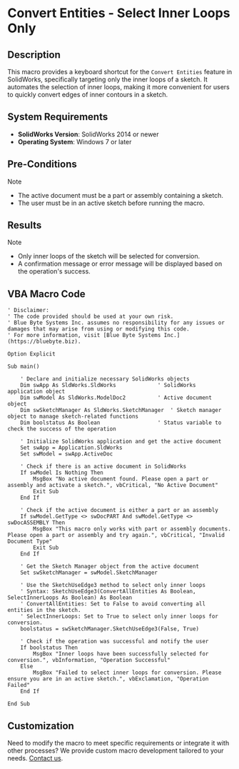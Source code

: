 # Convert Entities - Select Inner Loops Only

## Description
This macro provides a keyboard shortcut for the `Convert Entities` feature in SolidWorks, specifically targeting only the inner loops of a sketch. It automates the selection of inner loops, making it more convenient for users to quickly convert edges of inner contours in a sketch.

## System Requirements
- **SolidWorks Version**: SolidWorks 2014 or newer
- **Operating System**: Windows 7 or later

## Pre-Conditions
> [!NOTE]
> - The active document must be a part or assembly containing a sketch.
> - The user must be in an active sketch before running the macro.

## Results
> [!NOTE]
> - Only inner loops of the sketch will be selected for conversion.
> - A confirmation message or error message will be displayed based on the operation's success.

## VBA Macro Code

```vbnet
' Disclaimer:
' The code provided should be used at your own risk.  
' Blue Byte Systems Inc. assumes no responsibility for any issues or damages that may arise from using or modifying this code.  
' For more information, visit [Blue Byte Systems Inc.](https://bluebyte.biz).

Option Explicit

Sub main()

    ' Declare and initialize necessary SolidWorks objects
    Dim swApp As SldWorks.SldWorks             ' SolidWorks application object
    Dim swModel As SldWorks.ModelDoc2          ' Active document object
    Dim swSketchManager As SldWorks.SketchManager  ' Sketch manager object to manage sketch-related functions
    Dim boolstatus As Boolean                  ' Status variable to check the success of the operation

    ' Initialize SolidWorks application and get the active document
    Set swApp = Application.SldWorks
    Set swModel = swApp.ActiveDoc

    ' Check if there is an active document in SolidWorks
    If swModel Is Nothing Then
        MsgBox "No active document found. Please open a part or assembly and activate a sketch.", vbCritical, "No Active Document"
        Exit Sub
    End If

    ' Check if the active document is either a part or an assembly
    If swModel.GetType <> swDocPART And swModel.GetType <> swDocASSEMBLY Then
        MsgBox "This macro only works with part or assembly documents. Please open a part or assembly and try again.", vbCritical, "Invalid Document Type"
        Exit Sub
    End If

    ' Get the Sketch Manager object from the active document
    Set swSketchManager = swModel.SketchManager

    ' Use the SketchUseEdge3 method to select only inner loops
    ' Syntax: SketchUseEdge3(ConvertAllEntities As Boolean, SelectInnerLoops As Boolean) As Boolean
    ' ConvertAllEntities: Set to False to avoid converting all entities in the sketch.
    ' SelectInnerLoops: Set to True to select only inner loops for conversion.
    boolstatus = swSketchManager.SketchUseEdge3(False, True)

    ' Check if the operation was successful and notify the user
    If boolstatus Then
        MsgBox "Inner loops have been successfully selected for conversion.", vbInformation, "Operation Successful"
    Else
        MsgBox "Failed to select inner loops for conversion. Please ensure you are in an active sketch.", vbExclamation, "Operation Failed"
    End If

End Sub
```

## Customization
Need to modify the macro to meet specific requirements or integrate it with other processes? We provide custom macro development tailored to your needs. [Contact us](https://bluebyte.biz/contact).
